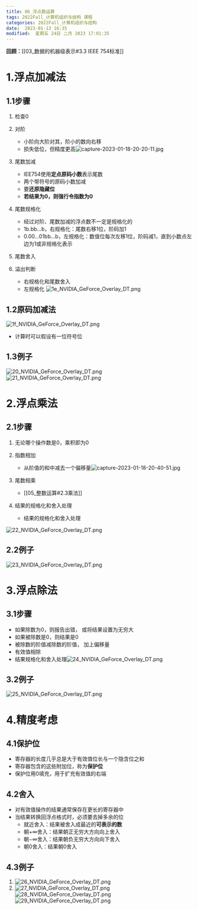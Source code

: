 ```yaml
---
title: 06_浮点数运算
tags: 2022Fall_计算机组织与结构 课程
categories: 2022Fall_计算机组织与结构
date:  2023-01-13 16:35
modified:  星期五 24日 二月 2023 17:01:35
---
```


**回顾：**[[03_数据的机器级表示#3.3 IEEE 754标准]]

# 1.浮点加减法
## 1.1步骤
1. 检查0
2. 对阶
	- 小阶向大阶对其，阶小的数向右移
	- 损失低位，但精度更高![capture-2023-01-18-20-20-11.jpg](https://chillcharlie-img.oss-cn-hangzhou.aliyuncs.com/imgae/2023/01/18/0c987e12082ee6de80736c513ffcc641_capture-2023-01-18-20-20-11.jpg)

3. 尾数加减
	- IEE754使用**定点原码小数**表示尾数 
	- 两个带符号的原码小数加减
	- 要**还原隐藏位**
	- **若结果为0，则强行令指数为0**
4. 尾数规格化
	- 经过对阶、尾数加减的浮点数不一定是规格化的
	- 1b.bb...b，右规格化：尾数右移1位，阶码加1
	- 0.00...01bb...b，左规格化：数值位每次左移1位，阶码减1，直到小数点左边为1或非规格化表示
5. 尾数舍入
6. 溢出判断
	- 右规格化和尾数舍入
	- 左规格化
![1e_NVIDIA_GeForce_Overlay_DT.png](https://chillcharlie-img.oss-cn-hangzhou.aliyuncs.com/imgae/2023/01/18/c1055b2fa41c71f8c4a017682a0a10e6_1e_NVIDIA_GeForce_Overlay_DT.png)

## 1.2原码加减法
![1f_NVIDIA_GeForce_Overlay_DT.png](https://chillcharlie-img.oss-cn-hangzhou.aliyuncs.com/imgae/2023/01/18/7bebf3f1fd76575e27d285fc05f5480c_1f_NVIDIA_GeForce_Overlay_DT.png)
- 计算时可以假设有一位符号位

## 1.3例子
![20_NVIDIA_GeForce_Overlay_DT.png](https://chillcharlie-img.oss-cn-hangzhou.aliyuncs.com/imgae/2023/01/18/5e257236cab33f744e75985335cf598d_20_NVIDIA_GeForce_Overlay_DT.png)
![21_NVIDIA_GeForce_Overlay_DT.png](https://chillcharlie-img.oss-cn-hangzhou.aliyuncs.com/imgae/2023/01/18/d43aae1eda69aa2c29c9781bcccd10af_21_NVIDIA_GeForce_Overlay_DT.png)

# 2.浮点乘法
## 2.1步骤
1. 无论哪个操作数是0，乘积即为0
2. 指数相加
	- 从阶值的和中减去一个偏移量![capture-2023-01-18-20-40-51.jpg](https://chillcharlie-img.oss-cn-hangzhou.aliyuncs.com/imgae/2023/01/18/37290d1eb2d045a83517a1df13f0d9aa_capture-2023-01-18-20-40-51.jpg)

3. 尾数相乘
	- [[05_整数运算#2.3乘法]] 
4. 结果的规格化和舍入处理
	- 结果的规格化和舍入处理


![22_NVIDIA_GeForce_Overlay_DT.png](https://chillcharlie-img.oss-cn-hangzhou.aliyuncs.com/imgae/2023/01/18/ff3ac1e1db72a821367eee1d85a8ff32_22_NVIDIA_GeForce_Overlay_DT.png)
## 2.2例子
![23_NVIDIA_GeForce_Overlay_DT.png](https://chillcharlie-img.oss-cn-hangzhou.aliyuncs.com/imgae/2023/01/18/f258d64c3ffee347ae6ff84ff187060b_23_NVIDIA_GeForce_Overlay_DT.png)

# 3.浮点除法
## 3.1步骤
- 如果除数为0，则报告出错， 或将结果设置为无穷大
- 如果被除数是0，则结果是0
- 被除数的阶值减除数的阶值， 加上偏移量
- 有效值相除
- 结果规格化和舍入处理![24_NVIDIA_GeForce_Overlay_DT.png](https://chillcharlie-img.oss-cn-hangzhou.aliyuncs.com/imgae/2023/01/18/7c049f604d847ec2db7998aef7cf2e37_24_NVIDIA_GeForce_Overlay_DT.png)
## 3.2例子
![25_NVIDIA_GeForce_Overlay_DT.png](https://chillcharlie-img.oss-cn-hangzhou.aliyuncs.com/imgae/2023/01/18/42166db56d1ab4605f381bbf30dd4d50_25_NVIDIA_GeForce_Overlay_DT.png)

# 4.精度考虑

## 4.1保护位
- 寄存器的长度几乎总是大于有效值位长与一个隐含位之和
- 寄存器包含的这些附加位，称为**保护位**
- 保护位用0填充，用于扩充有效值的右端
## 4.2舍入
- 对有效值操作的结果通常保存在更长的寄存器中
- 当结果转换回浮点格式时，必须要去掉多余的位
	- 就近舍入：结果被舍入成最近的**可表示的数**
	- 朝$+\infty$舍入：结果朝正无穷大方向向上舍入
	- 朝$-\infty$舍入：结果朝负无穷大方向向下舍入
	- 朝0舍入：结果朝0舍入
## 4.3例子
1. ![26_NVIDIA_GeForce_Overlay_DT.png](https://chillcharlie-img.oss-cn-hangzhou.aliyuncs.com/imgae/2023/01/18/40343bfea0a631b30b6e40f77c5baeaa_26_NVIDIA_GeForce_Overlay_DT.png)
2. ![27_NVIDIA_GeForce_Overlay_DT.png](https://chillcharlie-img.oss-cn-hangzhou.aliyuncs.com/imgae/2023/01/18/99949b9d9eb0bbfb59f9abdf572fc48d_27_NVIDIA_GeForce_Overlay_DT.png)
![28_NVIDIA_GeForce_Overlay_DT.png](https://chillcharlie-img.oss-cn-hangzhou.aliyuncs.com/imgae/2023/01/18/50223a665b053ef31cfbd1a07b93aead_28_NVIDIA_GeForce_Overlay_DT.png)
![29_NVIDIA_GeForce_Overlay_DT.png](https://chillcharlie-img.oss-cn-hangzhou.aliyuncs.com/imgae/2023/01/18/6291e5922a3b7ea9adfece51a28a1586_29_NVIDIA_GeForce_Overlay_DT.png)

